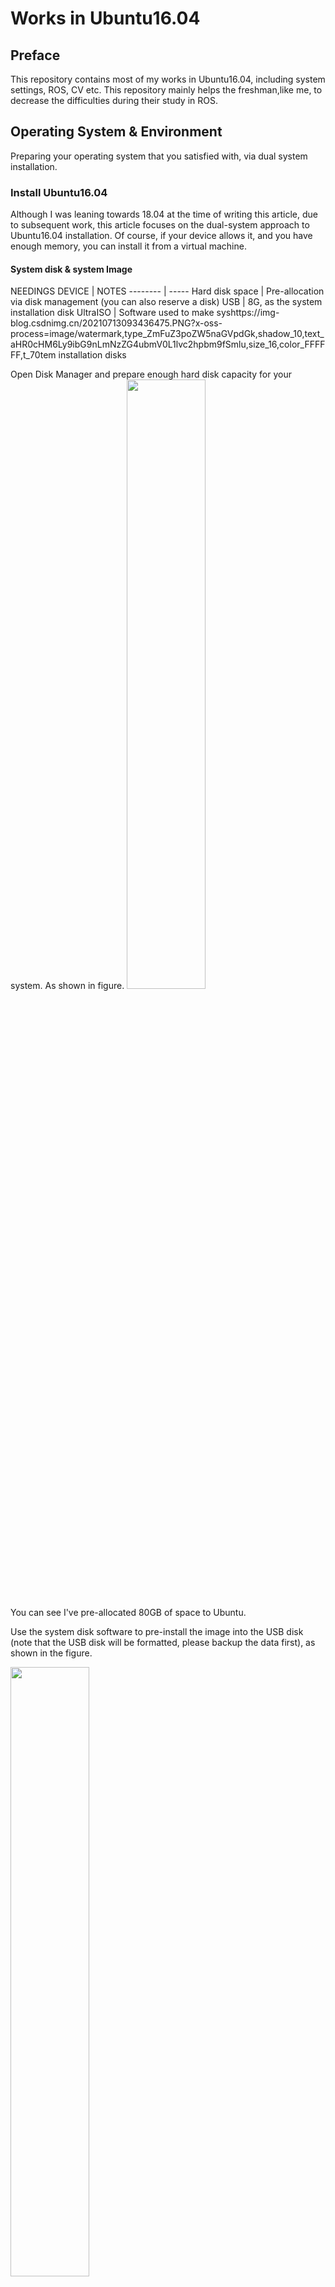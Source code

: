 # Works in Ubuntu16.04

## Preface
This repository contains most of my works in Ubuntu16.04, including system settings, ROS, CV etc.
This repository mainly helps the freshman,like me, to decrease the difficulties during their study in ROS.

## Operating System & Environment
Preparing your operating system that you satisfied with, via dual system installation.

### Install Ubuntu16.04
Although I was leaning towards 18.04 at the time of writing this article, due to subsequent work, this article focuses on the dual-system approach to Ubuntu16.04 installation. Of course, if your device allows it, and you have enough memory, you can install it from a virtual machine.

#### System disk & system Image
NEEDINGS
DEVICE     | NOTES
-------- | -----
Hard disk space  | Pre-allocation via disk management (you can also reserve a disk)
USB  | 8G, as the system installation disk
UltraISO  | Software used to make syshttps://img-blog.csdnimg.cn/20210713093436475.PNG?x-oss-process=image/watermark,type_ZmFuZ3poZW5naGVpdGk,shadow_10,text_aHR0cHM6Ly9ibG9nLmNzZG4ubmV0L1lvc2hpbm9fSmlu,size_16,color_FFFFFF,t_70tem installation disks

Open Disk Manager and prepare enough hard disk capacity for your system. As shown in figure.
<img src="https://img-blog.csdnimg.cn/20210713093052990.PNG?x-oss-process=image/watermark,type_ZmFuZ3poZW5naGVpdGk,shadow_10,text_aHR0cHM6Ly9ibG9nLmNzZG4ubmV0L1lvc2hpbm9fSmlu,size_16,color_FFFFFF,t_70" width="50%">

You can see I've pre-allocated 80GB of space to Ubuntu.

Use the system disk software to pre-install the image into the USB disk (note that the USB disk will be formatted, please backup the data first), as shown in the figure.

<img src="https://img-blog.csdnimg.cn/20210713093436475.PNG?x-oss-process=image/watermark,type_ZmFuZ3poZW5naGVpdGk,shadow_10,text_aHR0cHM6Ly9ibG9nLmNzZG4ubmV0L1lvc2hpbm9fSmlu,size_16,color_FFFFFF,t_70" width="50%">

#### System installation configuration
With the above steps in place, you can start installing Ubuntu.
Here, the system installation process can be carried out according to your own choice. The main process can be found in Bilibili. Here is an installation process from one of UPs that I refer to (not myself).[Vedio of Ubuntu installation](https://www.bilibili.com/video/BV1Wb411W7Br?from=search&seid=7993337817834211111/)

### System environment configuration
#### Root mode Settings
Under normal circumstances, some files need to be accessed through the sudo command. After entering root mode, you can have the highest permissions to manage the files.
```S
// Open Terminal
sudo passwd root
// Set the password
su -
// Enter the password,Enter root mode.
```
#### Mirror source update
[This is the Ali mirror source](https://developer.aliyun.com/special/mirrors/notice)（Is down for maintenance）。
```S
// Open Terminal
sudo gedit /etc/apt/sources.list
// Comment the original content and paste the copied source into this file for saving
sudo apt-get update
// Finished
```
You can also update the source through the software Settings, the appropriate source for Ubuntu source code download to improve stability and speed.

#### Solved some computer WiFi driver problems
With the Lenovo Y7000/9000 series, you may not be able to use WiFi after installing the system. To do this, you need to do the following to turn on WiFi.
```S
// Open Terminal,Check the hardware
rfkill list all
// Remove the wireless part
sudo modprobe -r ideapad_laptop
// Create the launch configuration file
sudo gedit /etc/modprobe.d/ideapad.conf
```
Add the following to the blank text and save
>blacklist ideapad_laptop

```S
// reboot
reboot
```
OK, you can use Wifi now.

#### Other software installation
Including the browser, the input method you can refer to the previous video.
[Vedio of Ubuntu installation](https://www.bilibili.com/video/BV1Wb411W7Br?from=search&seid=7993337817834211111/)

## Python environment configuration
This section explains how to deploy your own Python environment in Ubuntu, mainly for Python3 installation updates. Since the Python dependency of ROS is mainly Python 2.5, and with the passage of time, the version support of Python is also continuously improved, I have a problem of incompatibility between Conda and ROS's Python. Those who are interested can study RO2 and Python and Conda related details, here is only the introduction of the basic Python 3 deployment.

First, download the corresponding version of Python 3.7.* (* means all works) from [python.org](https://www.python.org/downloads/source/)

If you want to open the software update interface, you can link back to 3.5 if you want to open it. Therefore, my scheme is not the optimal environment deployment scheme, you can determine the environment you need to install and deploy.

Open the downloaded folder, unzip it and install it in the following steps.
```S
// Open Termical(I used to put download installations in /usr/local/)
./configure --prefix=/usr/local/python3.7.1
// Compile the file. Make test can be used to check whether the file is missing after compiling
make
// install
sudo make install
// Add an environment variable
PATH=$PATH:$HOME/bin:/usr/local/python3.7.1/bin
// Creating Soft Links
rm /usr/bin/python3
ln -s /usr/bin/python3.7 /usr/bin/python3 
```
Finished.You can type python3 to see that the corresponding version has been updated.

## ROS environment configuration
For the installation and use of ROS, please refer to Gu Yue's video.
[vedio of ROS installation](https://www.bilibili.com/video/BV1zt411G7Vn?from=search&seid=16494886590287037760)
```S
// Open the terminal for source updates
sudo sh -c 'echo "deb http://packages.ros.org/ros/ubuntu $(lsb_release -sc) main" > /etc/apt/sources.list.d/ros-latest.list'

sudo apt-key adv --keyserver 'hkp://keyserver.ubuntu.com:80' --recv-key C1CF6E31E6BADE8868B172B4F42ED6FBAB17C654

sudo apt-get update

// Install ROS via source code（if with clash, it will be really easy）
sudo apt-get install ros-kinetic-desktop-full

// init rosdep
sudo rosdep init
```
f the above step report error, in most cases, the git package web page can not be opened, you can proceed to the operation. Clash makes it easier.
```s
sudo gedit /etc/hosts
```
Add the following
>151.101.84.133 raw.githubusercontent.com

Try it if you still have problems
```s
sudo gedit  /etc/ros/rosdep/sources.list.d/20-default.list
```
Add the following
>#os-specific listings first
>yaml https://raw.githubusercontent.com/ros/rosdistro/master/rosdep/osx-homebrew.yaml osx
>
>#generic
yaml https://raw.githubusercontent.com/ros/rosdistro/master/rosdep/base.yaml
yaml https://raw.githubusercontent.com/ros/rosdistro/master/rosdep/python.yaml
yaml https://raw.githubusercontent.com/ros/rosdistro/master/rosdep/ruby.yaml
gbpdistro https://raw.githubusercontent.com/ros/rosdistro/master/releases/fuerte.yaml fuerte
>
>#newer distributions (Groovy, Hydro, ...) must not be listed anymore, they are being fetched from the rosdistro index.yaml instead

After solving the above problems, let's move on.
```s
rosdep update

// Add an environment variable
echo "source /opt/ros/kinetic/setup.bash" >> ~/.bashrc
source ~/.bashrc

// Install the required dependencies
sudo apt-get install python-rosinstall python-rosinstall-generator python-wstool build-essential

// start ros
roscore
```
If you can successfully turn on the ROS Master, you're done!

## CUDA installation
While writting,many content is added . It should come to this side as the last part. (LOL)
First, you need to make sure that you have a non-air, CUDA requires Nvidia graphics card support, you can find the corresponding version of your graphics card can install CUDA.
Installation of CUDA10 using DEB is shown here. In order to minimize subsequent crashes, pre-search preparation is in place. This method does not require shutting down the graphical interface.
Open the [CUDA official website](https://developer.nvidia.com/cuda-toolkit-archive), you can choose the corresponding version, and choose the DEB package to install according to your computer.
<img src="https://img-blog.csdnimg.cn/20210713152008484.PNG?x-oss-process=image/watermark,type_ZmFuZ3poZW5naGVpdGk,shadow_10,text_aHR0cHM6Ly9ibG9nLmNzZG4ubmV0L1lvc2hpbm9fSmlu,size_16,color_FFFFFF,t_70" width="50%">

The official website will give the installation steps, according to the official website steps, with a little operation, you can easily install.
open the terminal, first disable the original Nouveau driver.
```s
// Disabled if no output is returned from the following command
lsmod | grep nouveau

// Disable, if any output
sudo gedit /etc/modprobe.d/blacklist.conf
```
Enter the following
>blacklist nouveau
options nouveau modeset=0

Return to the terminal after updating the core, restart
```s
sudo update-initramfs –u
```
```s
// Verify again that it is disabled
lsmod | grep nouveau

// Start install CUDA
wget https://developer.download.nvidia.com/compute/cuda/repos/ubuntu1604/x86_64/cuda-ubuntu1604.pin

sudo mv cuda-ubuntu1604.pin /etc/apt/preferences.d/cuda-repository-pin-600

wget https://developer.download.nvidia.com/compute/cuda/10.2/Prod/local_installers/cuda-repo-ubuntu1604-10-2-local-10.2.89-440.33.01_1.0-1_amd64.deb
// Make sure your Nouveau driver is turned off before doing this
sudo dpkg -i cuda-repo-ubuntu1604-10-2-local-10.2.89-440.33.01_1.0-1_amd64.deb

sudo apt-key add /var/cuda-repo-10-2-local-10.2.89-440.33.01/7fa2af80.pub

sudo apt-get update

sudo apt-get -y install cuda

reboot
// Environment configuration
sudo gedit ~/.bashrc
```
Enter at the end and save.
>export PATH=/usr/local/cuda-10.2/bin${PATH:+:${PATH}}
export LD_LIBRARY_PATH=/usr/local/cuda-10.2/lib64${LD_LIBRARY_PATH:+:${LD_LIBRARY_PATH}}

```
// Verify that the installation is complete
nvcc -V
```
See the return CUDA version complete!
## summary
This is the end of the beginner's tutorial. I hope it can help you and hope it gets a stat.

